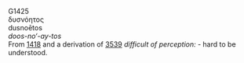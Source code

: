 G1425  
δυσνόητος  
dusnoētos  
*doos-no‘-ay-tos*  
From [1418](g1418) and a derivation of [3539](g3539) *difficult* *of*
*perception:* - hard to be understood.  
